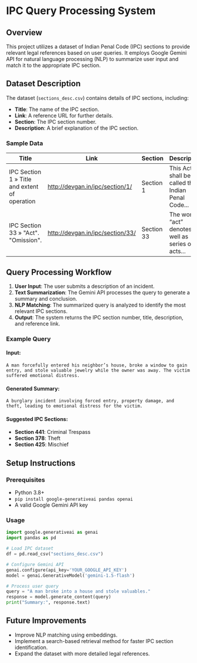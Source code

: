# IPC Query Processing System

## Overview
This project utilizes a dataset of Indian Penal Code (IPC) sections to provide relevant legal references based on user queries. It employs Google Gemini API for natural language processing (NLP) to summarize user input and match it to the appropriate IPC section.

## Dataset Description
The dataset (`sections_desc.csv`) contains details of IPC sections, including:
- **Title**: The name of the IPC section.
- **Link**: A reference URL for further details.
- **Section**: The IPC section number.
- **Description**: A brief explanation of the IPC section.

### Sample Data
| Title                                          | Link                                    | Section   | Description |
|-----------------------------------------------|----------------------------------------|-----------|-------------|
| IPC Section 1 » Title and extent of operation | http://devgan.in/ipc/section/1/        | Section 1  | This Act shall be called the Indian Penal Code... |
| IPC Section 33 » "Act". "Omission". | http://devgan.in/ipc/section/33/       | Section 33 | The word “act” denotes as well as series of acts... |

## Query Processing Workflow
1. **User Input**: The user submits a description of an incident.
2. **Text Summarization**: The Gemini API processes the query to generate a summary and conclusion.
3. **NLP Matching**: The summarized query is analyzed to identify the most relevant IPC sections.
4. **Output**: The system returns the IPC section number, title, description, and reference link.

### Example Query
#### Input:
```
A man forcefully entered his neighbor’s house, broke a window to gain entry, and stole valuable jewelry while the owner was away. The victim suffered emotional distress.
```
#### Generated Summary:
```
A burglary incident involving forced entry, property damage, and theft, leading to emotional distress for the victim.
```
#### Suggested IPC Sections:
- **Section 441**: Criminal Trespass
- **Section 378**: Theft
- **Section 425**: Mischief

## Setup Instructions
### Prerequisites
- Python 3.8+
- `pip install google-generativeai pandas openai`
- A valid Google Gemini API key

### Usage
```python
import google.generativeai as genai
import pandas as pd

# Load IPC dataset
df = pd.read_csv("sections_desc.csv")

# Configure Gemini API
genai.configure(api_key='YOUR_GOOGLE_API_KEY')
model = genai.GenerativeModel('gemini-1.5-flash')

# Process user query
query = "A man broke into a house and stole valuables."
response = model.generate_content(query)
print("Summary:", response.text)
```

## Future Improvements
- Improve NLP matching using embeddings.
- Implement a search-based retrieval method for faster IPC section identification.
- Expand the dataset with more detailed legal references.



